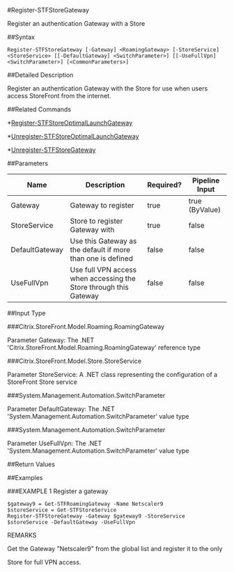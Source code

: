 #Register-STFStoreGateway
Register an authentication Gateway with a Store
##Syntax
```Register-STFStoreGateway [-Gateway] <RoamingGateway> [-StoreService] <StoreService> [[-DefaultGateway] <SwitchParameter>] [[-UseFullVpn] <SwitchParameter>] [<CommonParameters>]
```
##Detailed Description
Register an authentication Gateway with the Store for use when users access StoreFront from the internet.
##Related Commands
*[Register-STFStoreOptimalLaunchGateway](Register-STFStoreOptimalLaunchGateway)
*[Unregister-STFStoreOptimalLaunchGateway](Unregister-STFStoreOptimalLaunchGateway)
*[Unregister-STFStoreGateway](Unregister-STFStoreGateway)
##Parameters
|Name|Description|Required?|Pipeline Input||--|--|--|--||Gateway|Gateway to register|true|true (ByValue)||StoreService|Store to register Gateway with|true|false||DefaultGateway|Use this Gateway as the default if more than one is defined|false|false||UseFullVpn|Use full VPN access when accessing the Store through this Gateway|false|false|##Input Type
###Citrix.StoreFront.Model.Roaming.RoamingGateway
Parameter Gateway: The .NET 'Citrix.StoreFront.Model.Roaming.RoamingGateway' reference type
###Citrix.StoreFront.Model.Store.StoreService
Parameter StoreService: A .NET class representing the configuration of a StoreFront Store service
###System.Management.Automation.SwitchParameter
Parameter DefaultGateway: The .NET 'System.Management.Automation.SwitchParameter' value type
###System.Management.Automation.SwitchParameter
Parameter UseFullVpn: The .NET 'System.Management.Automation.SwitchParameter' value type
##Return Values
##Examples
###EXAMPLE 1 Register a gateway
```$gateway9 = Get-STFRoamingGateway -Name Netscaler9
$storeService = Get-STFStoreService
Register-STFStoreGateway -Gateway $gateway9 -StoreService $storeService -DefaultGateway -UseFullVpn
```
REMARKS
Get the Gateway "Netscaler9" from the global list and register it to the only
Store for full VPN access.
